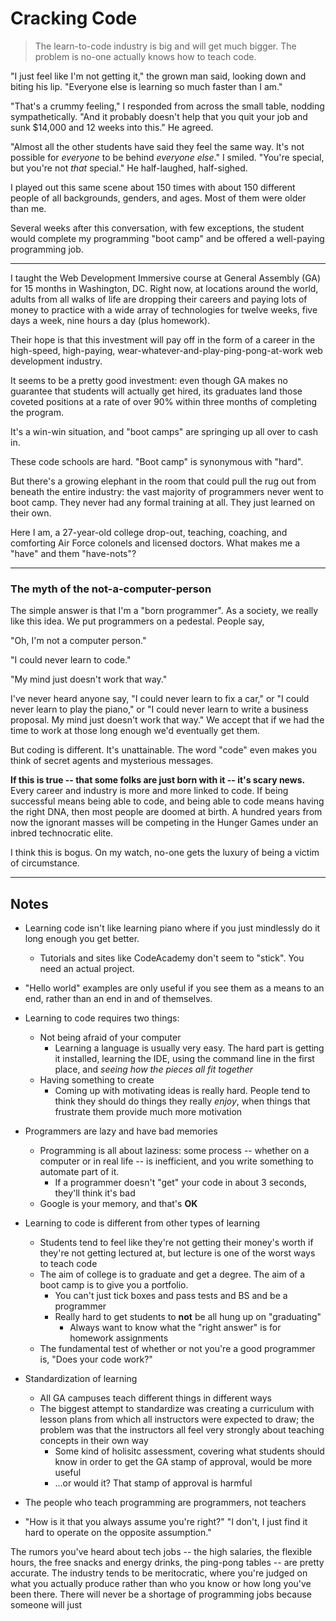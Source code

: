 # Cracking Code

> The learn-to-code industry is big and will get much bigger. The problem is no-one actually knows how to teach code.

"I just feel like I'm not getting it," the grown man said, looking down and biting his lip. "Everyone else is learning so much faster than I am."

"That's a crummy feeling," I responded from across the small table, nodding sympathetically. "And it probably doesn't help that you quit your job and sunk $14,000 and 12 weeks into this." He agreed.

"Almost all the other students have said they feel the same way. It's not possible for *everyone* to be behind *everyone else*." I smiled. "You're special, but you're not *that* special." He half-laughed, half-sighed.

I played out this same scene about 150 times with about 150 different people of all backgrounds, genders, and ages. Most of them were older than me.

Several weeks after this conversation, with few exceptions, the student would complete my programming "boot camp" and be offered a well-paying programming job.

-----

I taught the Web Development Immersive course at General Assembly (GA) for 15 months in Washington, DC. Right now, at locations around the world, adults from all walks of life are dropping their careers and paying lots of money to practice with a wide array of technologies for twelve weeks, five days a week, nine hours a day (plus homework).

Their hope is that this investment will pay off in the form of a career in the high-speed, high-paying, wear-whatever-and-play-ping-pong-at-work web development industry.

It seems to be a pretty good investment: even though GA makes no guarantee that students will actually get hired, its graduates land those coveted positions at a rate of over 90% within three months of completing the program.

It's a win-win situation, and "boot camps" are springing up all over to cash in.

These code schools are hard. "Boot camp" is synonymous with "hard".

But there's a growing elephant in the room that could pull the rug out from beneath the entire industry: the vast majority of programmers never went to boot camp. They never had any formal training at all. They just learned on their own.

Here I am, a 27-year-old college drop-out, teaching, coaching, and comforting Air Force colonels and licensed doctors. What makes me a "have" and them "have-nots"?

-----

### The myth of the not-a-computer-person

The simple answer is that I'm a "born programmer". As a society, we really like this idea. We put programmers on a pedestal. People say,

"Oh, I'm not a computer person."

"I could never learn to code."

"My mind just doesn't work that way."

I've never heard anyone say, "I could never learn to fix a car," or "I could never learn to play the piano," or "I could never learn to write a business proposal. My mind just doesn't work that way." We accept that if we had the time to work at those long enough we'd eventually get them.

But coding is different. It's unattainable. The word "code" even makes you think of secret agents and mysterious messages.

**If this is true -- that some folks are just born with it -- it's scary news.** Every career and industry is more and more linked to code. If being successful means being able to code, and being able to code means having the right DNA, then most people are doomed at birth. A hundred years from now the ignorant masses will be competing in the Hunger Games under an inbred technocratic elite.

I think this is bogus. On my watch, no-one gets the luxury of being a victim of circumstance.

-----

## Notes

- Learning code isn't like learning piano where if you just mindlessly do it long enough you get better.
  - Tutorials and sites like CodeAcademy don't seem to "stick". You need an actual project.
- "Hello world" examples are only useful if you see them as a means to an end, rather than an end in and of themselves.
- Learning to code requires two things:
  - Not being afraid of your computer
    - Learning a language is usually very easy. The hard part is getting it installed, learning the IDE, using the command line in the first place, and *seeing how the pieces all fit together*
  - Having something to create
    - Coming up with motivating ideas is really hard. People tend to think they should do things they really *enjoy*, when things that frustrate them provide much more motivation

- Programmers are lazy and have bad memories
  - Programming is all about laziness: some process -- whether on a computer or in real life -- is inefficient, and you write something to automate part of it.
    - If a programmer doesn't "get" your code in about 3 seconds, they'll think it's bad
  - Google is your memory, and that's **OK**

- Learning to code is different from other types of learning
  - Students tend to feel like they're not getting their money's worth if they're not getting lectured at, but lecture is one of the worst ways to teach code
  - The aim of college is to graduate and get a degree. The aim of a boot camp is to give you a portfolio.
    - You can't just tick boxes and pass tests and BS and be a programmer
    - Really hard to get students to **not** be all hung up on "graduating"
      - Always want to know what the "right answer" is for homework assignments
  - The fundamental test of whether or not you're a good programmer is, "Does your code work?"

- Standardization of learning
  - All GA campuses teach different things in different ways
  - The biggest attempt to standardize was creating a curriculum with lesson plans from which all instructors were expected to draw; the problem was that the instructors all feel very strongly about teaching concepts in their own way
    - Some kind of holisitc assessment, covering what students should know in order to get the GA stamp of approval, would be more useful
    - ...or would it? That stamp of approval is harmful

- The people who teach programming are programmers, not teachers

- "How is it that you always assume you're right?" "I don't, I just find it hard to operate on the opposite assumption."

The rumors you've heard about tech jobs -- the high salaries, the flexible hours, the free snacks and energy drinks, the ping-pong tables -- are pretty accurate. The industry tends to be meritocratic, where you're judged on what you actually produce rather than who you know or how long you've been there. There will never be a shortage of programming jobs because someone will just
